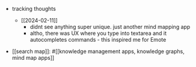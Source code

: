   * tracking thoughts
    * [[2024-02-11]]
      * didnt see anything super unique. just another mind mapping app
      * altho, there was UX where you type into textarea and it autocompletes commands - this inspired me for Emote

  * [[search map]]: #[[knowledge management apps, knowledge graphs, mind map apps]]